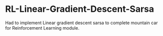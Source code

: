 # RL-Linear-Gradient-Descent-Sarsa

Had to implement Linear gradient descent sarsa to complete mountain car for Reinforcement Learning module.
